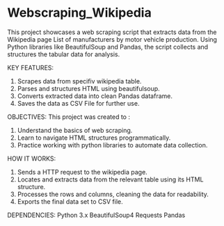 # Webscraping_Wikipedia
This project showcases a web scraping script that extracts data from the Wikipedia page List of manufacturers by motor vehicle production. Using Python libraries like BeautifulSoup and Pandas, the script collects and structures the tabular data for analysis.

KEY FEATURES:
1. Scrapes data from specifiv wikipedia table.
2. Parses and structures HTML using beautifulsoup.
3. Converts extracted data into clean Pandas dataframe.
4. Saves the data as CSV File for further use.

OBJECTIVES:
This project was created to :
 1. Understand the basics of web scraping.
 2. Learn to navigate HTML structures programmatically.
 3. Practice working with python libraries to automate data collection.

HOW IT WORKS:
 1. Sends a HTTP request to the wikipedia page.
 2. Locates and extracts data from the relevant table using its HTML structure.
 3. Processes the rows and columns, cleaning the data for readability.
 4. Exports the final data set to CSV file.

DEPENDENCIES:
Python 3.x
BeautifulSoup4
Requests
Pandas

